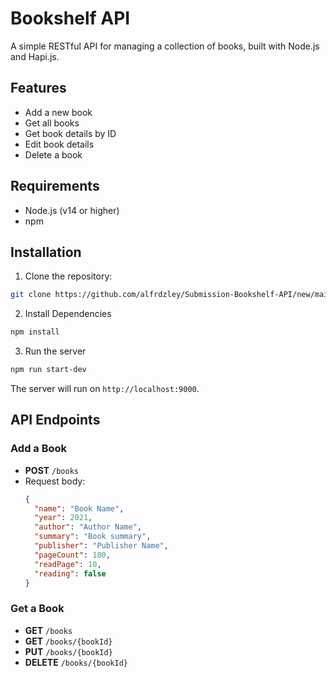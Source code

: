 # Bookshelf API

A simple RESTful API for managing a collection of books, built with Node.js and Hapi.js.

## Features

- Add a new book
- Get all books
- Get book details by ID
- Edit book details
- Delete a book

## Requirements

- Node.js (v14 or higher)
- npm

## Installation

1. Clone the repository:
```bash
git clone https://github.com/alfrdzley/Submission-Bookshelf-API/new/main?filename=README.md
```
2. Install Dependencies
```bash
npm install
```
3. Run the server
```bash
npm run start-dev
```

The server will run on `http://localhost:9000`.

## API Endpoints

### Add a Book

- **POST** `/books`
- Request body:  
  ```json
  {
    "name": "Book Name",
    "year": 2021,
    "author": "Author Name",
    "summary": "Book summary",
    "publisher": "Publisher Name",
    "pageCount": 100,
    "readPage": 10,
    "reading": false
  }

### Get a Book

- **GET** `/books`
- **GET** `/books/{bookId}`
- **PUT** `/books/{bookId}`
- **DELETE** `/books/{bookId}`
